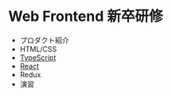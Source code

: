 # Web Frontend 新卒研修

- プロダクト紹介
- HTML/CSS
- [TypeScript](./typescript/index.md)
- [React](https://access-company.github.io/webfrontend_intro/react/)
- Redux
- 演習
